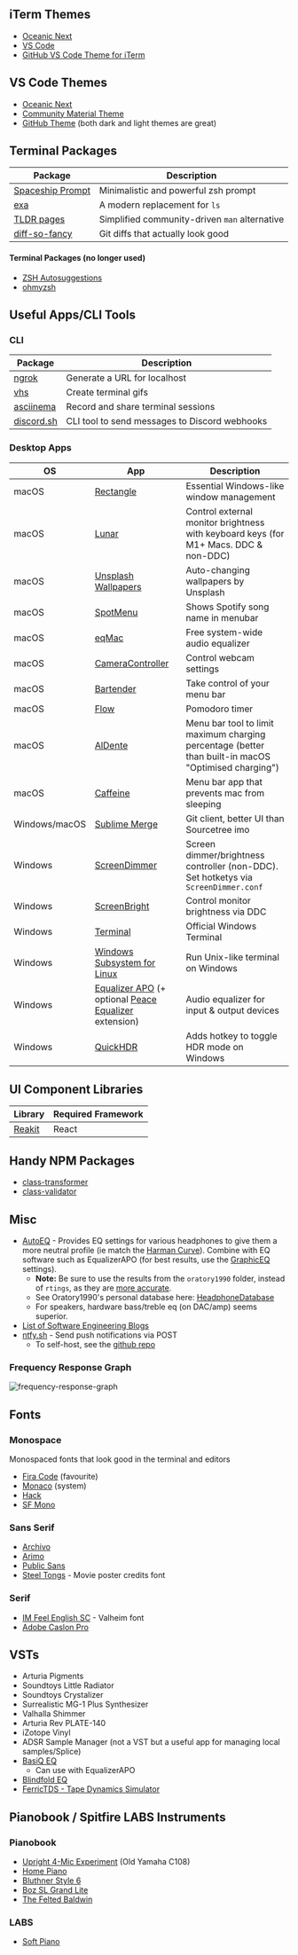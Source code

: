 ## iTerm Themes
* [Oceanic Next](https://github.com/mhartington/oceanic-next-iterm)
* [VS Code](https://github.com/tallpants/vscode-theme-iterm2)
* [GitHub VS Code Theme for iTerm](https://github.com/cdalvaro/github-vscode-theme-iterm)

## VS Code Themes
* [Oceanic Next](https://github.com/voronianski/oceanic-next-color-scheme)
* [Community Material Theme](https://marketplace.visualstudio.com/items?itemName=Equinusocio.vsc-community-material-theme)
* [GitHub Theme](https://marketplace.visualstudio.com/items?itemName=GitHub.github-vscode-theme) (both dark and light themes are great)

## Terminal Packages
| Package                                                             | Description                                   |
|---------------------------------------------------------------------|-----------------------------------------------|
| [Spaceship Prompt](https://github.com/denysdovhan/spaceship-prompt) | Minimalistic and powerful zsh prompt          |
| [exa](https://the.exa.website/)                                     | A modern replacement for `ls`                 |
| [TLDR pages](https://tldr.sh/)                                      | Simplified community-driven `man` alternative |
| [diff-so-fancy](https://github.com/so-fancy/diff-so-fancy)          | Git diffs that actually look good             |

#### Terminal Packages (no longer used)
* [ZSH Autosuggestions](https://github.com/zsh-users/zsh-autosuggestions)
* [ohmyzsh](https://github.com/ohmyzsh/ohmyzsh)

## Useful Apps/CLI Tools
### CLI
| Package                                                             | Description                                   |
|---------------------------------------------------------------------|-----------------------------------------------|
| [ngrok](https://ngrok.com/)                                         | Generate a URL for localhost                  |
| [vhs](https://github.com/charmbracelet/vhs)                         | Create terminal gifs                          |
| [asciinema](https://asciinema.org/)                                 | Record and share terminal sessions            |
| [discord.sh](https://github.com/ChaoticWeg/discord.sh)              | CLI tool to send messages to Discord webhooks |

### Desktop Apps
<!-- Use this to edit the table (File > Load table): https://www.tablesgenerator.com/markdown_tables -->
| OS            | App                                                                                         | Description                               |
|---------------|---------------------------------------------------------------------------------------------|-------------------------------------------|
| macOS         | [Rectangle](https://rectangleapp.com/)                                                      | Essential Windows-like window management  |
| macOS         | [Lunar](https://github.com/alin23/Lunar)                          | Control external monitor brightness with keyboard keys (for M1+ Macs. DDC & non-DDC) |
| macOS         | [Unsplash Wallpapers](https://apps.apple.com/us/app/unsplash-wallpapers/id1284863847?mt=12) | Auto-changing wallpapers by Unsplash      |
| macOS         | [SpotMenu](https://kmikiy.github.io/SpotMenu/)                                              | Shows Spotify song name in menubar        | 
| macOS         | [eqMac](https://eqmac.app/)                                                                 | Free system-wide audio equalizer          |
| macOS         | [CameraController](https://github.com/Itaybre/CameraController)                             | Control webcam settings                   |
| macOS         | [Bartender](https://www.macbartender.com/)                                                  | Take control of your menu bar             |
| macOS         | [Flow](https://flowapp.info/)                                                               | Pomodoro timer                            |
| macOS         | [AlDente](https://github.com/davidwernhart/AlDente)                                         | Menu bar tool to limit maximum charging percentage (better than built-in macOS "Optimised charging")    |
| macOS         | [Caffeine](https://formulae.brew.sh/cask/caffeine)                                          | Menu bar app that prevents mac from sleeping
| Windows/macOS | [Sublime Merge](https://www.sublimemerge.com/)                                              | Git client, better UI than Sourcetree imo |
| Windows       | [ScreenDimmer](https://github.com/datbnh/ScreenDimmer) | Screen dimmer/brightness controller (non-DDC). Set hotketys via `ScreenDimmer.conf`  |
| Windows       | [ScreenBright](https://www.softpedia.com/get/Desktop-Enhancements/Other-Desktop-Enhancements/ScreenBright.shtml) | Control monitor brightness via DDC |
| Windows       | [Terminal](https://github.com/microsoft/terminal)                                           | Official Windows Terminal                 |
| Windows       | [Windows Subsystem for Linux](https://docs.microsoft.com/en-us/windows/wsl/install-win10)   | Run Unix-like terminal on Windows         |
| Windows       | [Equalizer APO](https://sourceforge.net/projects/equalizerapo/) (+ optional [Peace Equalizer](https://sourceforge.net/projects/peace-equalizer-apo-extension/) extension)                             | Audio equalizer for input & output devices |
| Windows       | [QuickHDR](https://github.com/13thsymphony/QuickHdr) | Adds hotkey to toggle HDR mode on Windows |


## UI Component Libraries
| Library                      | Required Framework |
|------------------------------|--------------------|
| [Reakit](https://reakit.io/) | React              |

## Handy NPM Packages
* [class-transformer](https://github.com/typestack/class-transformer)
* [class-validator](https://github.com/typestack/class-validator)

## Misc
* [AutoEQ](https://github.com/jaakkopasanen/AutoEq/tree/master/results/oratory1990/harman_over-ear_2018/Philips%20Fidelio%20X2HR) - Provides EQ settings for various headphones to give them a more neutral profile (ie match the [Harman Curve](https://www.quora.com/In-audio-design-what-is-the-Harman-curve)). Combine with EQ software such as EqualizerAPO (for best results, use the [GraphicEQ](https://github.com/jaakkopasanen/AutoEq#equalizerapo) settings).
  * **Note:** Be sure to use the results from the `oratory1990` folder, instead of `rtings`, as they are [more accurate](https://www.reddit.com/r/oratory1990/comments/gkme9u/oratory_vs_rtings/fqsclc5?utm_source=share&utm_medium=web2x&context=3).
  * See Oratory1990's personal database here: [HeadphoneDatabase](https://www.headphonedatabase.com/oratory/headphones)
  * For speakers, hardware bass/treble eq (on DAC/amp) seems superior.
* [List of Software Engineering Blogs](https://github.com/kilimchoi/engineering-blogs)
* [ntfy.sh](https://ntfy.sh/) - Send push notifications via POST
  - To self-host, see the [github repo](https://github.com/binwiederhier/ntfy)

### Frequency Response Graph
![frequency-response-graph](https://user-images.githubusercontent.com/4729966/145583051-9fcd37d9-67f1-4f18-a05e-f0d8da49e618.png)

## Fonts
### Monospace
Monospaced fonts that look good in the terminal and editors

* [Fira Code](https://github.com/tonsky/FiraCode) (favourite)
* [Monaco](https://en.wikipedia.org/wiki/Monaco_(typeface)) (system)
* [Hack](https://github.com/source-foundry/Hack)
* [SF Mono](https://github.com/ZulwiyozaPutra/SF-Mono-Font)

### Sans Serif
* [Archivo](https://fonts.google.com/specimen/Archivo?query=archivo)
* [Arimo](https://fonts.google.com/specimen/Arimo?query=Steve+Matteson)
* [Public Sans](https://fonts.google.com/specimen/Public+Sans#standard-styles)
* [Steel Tongs](https://fonts2u.com/steeltongs.font) - Movie poster credits font

### Serif
* [IM Feel English SC](https://fonts.google.com/specimen/IM+Fell+English+SC) - Valheim font
* [Adobe Caslon Pro](https://fonts.adobe.com/fonts/adobe-caslon)

## VSTs
* Arturia Pigments
* Soundtoys Little Radiator
* Soundtoys Crystalizer
* Surrealistic MG-1 Plus Synthesizer
* Valhalla Shimmer
* Arturia Rev PLATE-140
* iZotope Vinyl
* ADSR Sample Manager (not a VST but a useful app for managing local samples/Splice)
* [BasiQ EQ](https://www.pluginboutique.com/product/2-Effects/16-EQ/1985-BasiQ/)
  * Can use with EqualizerAPO
* [Blindfold EQ](https://www.audiothing.net/effects/blindfold-eq/)
* [FerricTDS - Tape Dynamics Simulator](https://www.kvraudio.com/product/ferrictds---tape-dynamics-simulator-by-variety-of-sound)

## Pianobook / Spitfire LABS Instruments
### Pianobook
* [Upright 4-Mic Experiment](https://www.pianobook.co.uk/packs/upright-4-mic-experiment/) (Old Yamaha C108)
* [Home Piano](https://www.pianobook.co.uk/packs/home-piano/)
* [Bluthner Style 6](https://www.pianobook.co.uk/packs/bluthner-style-6-90513/)
* [Boz SL Grand Lite](https://www.pianobook.co.uk/packs/boz-sl-grand-lite/)
* [The Felted Baldwin](https://www.pianobook.co.uk/packs/the-felted-baldwin/)

### LABS
* [Soft Piano](https://labs.spitfireaudio.com/soft-piano)
